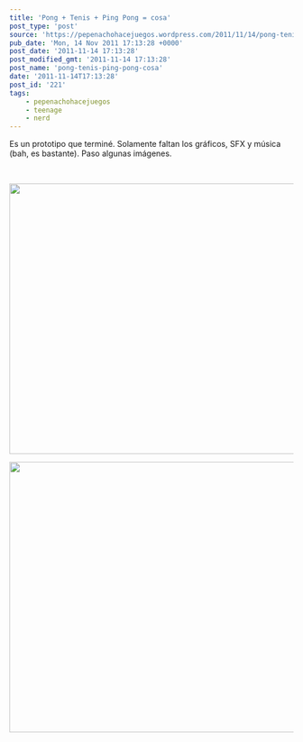 ```yaml
---
title: 'Pong + Tenis + Ping Pong = cosa'
post_type: 'post'
source: 'https://pepenachohacejuegos.wordpress.com/2011/11/14/pong-tenis-ping-pong-cosa/'
pub_date: 'Mon, 14 Nov 2011 17:13:28 +0000'
post_date: '2011-11-14 17:13:28'
post_modified_gmt: '2011-11-14 17:13:28'
post_name: 'pong-tenis-ping-pong-cosa'
date: '2011-11-14T17:13:28'
post_id: '221'
tags:
    - pepenachohacejuegos
    - teenage
    - nerd
---
```

Es un prototipo que terminé. Solamente faltan los gráficos, SFX y música (bah, es bastante).
Paso algunas imágenes.

&nbsp;

<img class="aligncenter" title="sc1" src="http://desmond.imageshack.us/Himg404/scaled.php?server=404&amp;filename=screenshot100i.png&amp;res=medium" alt="" width="640" height="480" />
<p style="text-align:center;"><img class="aligncenter" title="sc2" src="http://img838.imageshack.us/img838/9541/screenshot101t.png" alt="" width="640" height="480" /></p>